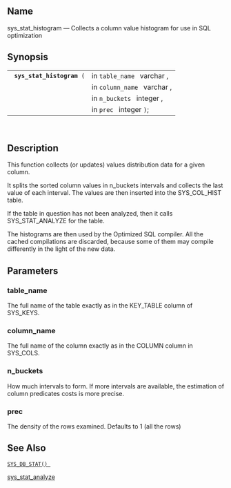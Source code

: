 <div id="fn_sys_stat_histogram" class="refentry">

<div class="titlepage">

</div>

<div class="refnamediv">

## Name

sys_stat_histogram — Collects a column value histogram for use in SQL
optimization

</div>

<div class="refsynopsisdiv">

## Synopsis

<div id="fsyn_sys_stat_histogram" class="funcsynopsis">

|                                 |                             |
|---------------------------------|-----------------------------|
| ` `**`sys_stat_histogram`**` (` | in `table_name ` varchar ,  |
|                                 | in `column_name ` varchar , |
|                                 | in `n_buckets ` integer ,   |
|                                 | in `prec ` integer `)`;     |

<div class="funcprototype-spacer">

 

</div>

</div>

</div>

<div id="desc_41" class="refsect1">

## Description

This function collects (or updates) values distribution data for a given
column.

It splits the sorted column values in n_buckets intervals and collects
the last value of each interval. The values are then inserted into the
SYS_COL_HIST table.

If the table in question has not been analyzed, then it calls
SYS_STAT_ANALYZE for the table.

The histograms are then used by the Optimized SQL compiler. All the
cached compilations are discarded, because some of them may compile
differently in the light of the new data.

</div>

<div id="params_12" class="refsect1">

## Parameters

<div id="id113033" class="refsect2">

### table_name

The full name of the table exactly as in the KEY_TABLE column of
SYS_KEYS.

</div>

<div id="id113036" class="refsect2">

### column_name

The full name of the column exactly as in the COLUMN column in SYS_COLS.

</div>

<div id="id113039" class="refsect2">

### n_buckets

How much intervals to form. If more intervals are available, the
estimation of column predicates costs is more precise.

</div>

<div id="id113042" class="refsect2">

### prec

The density of the rows examined. Defaults to 1 (all the rows)

</div>

</div>

<div id="seealso_20" class="refsect1">

## See Also

<a href="fn_sys_db_stat.html" class="link" title="SYS_DB_STAT"><code
class="function">SYS_DB_STAT() </code></a>

<a href="fn_sys_stat_analyze.html" class="link"
title="sys_stat_analyze">sys_stat_analyze</a>

</div>

</div>
